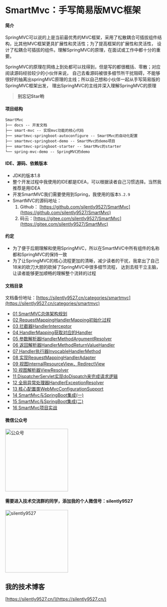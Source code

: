 # SmartMvc：手写简易版MVC框架

#### 简介
SpringMVC可以说的上是当前最优秀的MVC框架，采用了松散耦合可插拔组件结构，比其他MVC框架更具扩展性和灵活性；为了提高框架的扩展性和灵活性，
设计了松耦合可插拔的组件。理解SpringMVC的原理，在面试或工作中都十分的重要。

SpringMVC的原理在网络上到处都可以找得到，但是写的都很概括、零散；对应阅读源码经验较少的小伙伴来说，
自己去看源码被很多细节所干扰阻碍，不能够很好的抽离出springMVC原理的主线；所以自己想和小伙伴一起从手写简易版的SpringMVC框架出发，
理出SpringMVC的主线并深入理解SpringMVC的原理

> **别忘记Star哟**

#### 项目结构
```
SmartMvc
├── docs -- 开发文档
├── smart-mvc -- 实现mvc功能的核心代码
├── smartmvc-springboot-autoconfigure -- SmartMvc的自动化配置
├── smartmvc-springboot-demo -- SmartMvc的demo项目
├── smartmvc-springboot-starter -- SmartMvc的starter
└── spring-mvc-demo -- SpringMVC的demo
```

#### IDE、源码、依赖版本
- JDK的版本1.8
- 整个开发过程中我使用的IDE都是IDEA，可以根据读者自己习惯选择。当然我推荐是用IDEA
- 开发SmartMVC我们需要使用到Spring，我使用的版本`5.2.9`
- SmartMVC的源码地址：
    1. Github： [https://github.com/silently9527/SmartMvc](https://github.com/silently9527/SmartMvc) 
    2. 码云：[https://gitee.com/silently9527/SmartMvc](https://gitee.com/silently9527/SmartMvc)


#### 约定
- 为了便于后期理解和使用SpringMVC，所以在SmartMVC中所有组件的名称都和SpringMVC的保持一致
- 为了让SpringMVC的核心流程更加的清晰，减少读者的干扰，我拿出了自己18米的砍刀大胆的砍掉了SpringMVC中很多细节流程，
达到去枝干立主脑，让读者能够更加顺畅的理解整个流转的过程


#### 文档目录

文档备份地址：[https://silently9527.cn/categories/smartmvc](https://silently9527.cn/categories/smartmvc)

- [01 SmartMVC总体架构规划](https://silently9527.cn/archives/smartmvc%E6%95%B4%E4%BD%93%E8%A7%84%E5%88%92)
- [02 RequestMappingHandlerMapping初始化过程](https://silently9527.cn/archives/02handlermapping-%E5%88%9D%E5%A7%8B%E5%8C%96%E8%BF%87%E7%A8%8B)
- [03 拦截器HandlerInterceptor](https://silently9527.cn/archives/03handlermapping-%E6%8B%A6%E6%88%AA%E5%99%A8)
- [04 HandlerMapping获取对应的Handler](https://silently9527.cn/archives/04handlermapping-%E9%80%9A%E8%BF%87request%E8%8E%B7%E5%8F%96handler)
- [05 参数解析器HandlerMethodArgumentResolver](https://silently9527.cn/archives/05handleradapter-%E5%8F%82%E6%95%B0%E8%A7%A3%E6%9E%90%E5%99%A8handlermethodargumentresolver)
- [06 返回解析器HandlerMethodReturnValueHandler](https://silently9527.cn/archives/06handleradapter-%E8%BF%94%E5%9B%9E%E8%A7%A3%E6%9E%90%E5%99%A8handlermethodreturnvaluehandler)
- [07 Handler执行器InvocableHandlerMethod](https://silently9527.cn/archives/07handleradapter-handler%E6%89%A7%E8%A1%8C%E5%99%A8invocablehandlermethod)
- [08 实现RequestMappingHandlerAdapter](https://silently9527.cn/archives/08handleradapter-%E5%AE%9E%E7%8E%B0requestmappinghandleradapter)
- [09 视图InternalResourceView、RedirectView](https://silently9527.cn/archives/09view-jsp%E8%A7%86%E5%9B%BEinternalresourceviewredirectview)
- [10 视图解析器ViewResolver](https://silently9527.cn/archives/10viewresolver-%E8%A7%86%E5%9B%BE%E8%A7%A3%E6%9E%90%E5%99%A8)
- [11 DispatcherServlet实现doDispatch来完成请求逻辑](https://silently9527.cn/archives/11dispatcherservlet-%E5%AE%9E%E7%8E%B0dodispatch%E5%AE%8C%E6%88%90%E8%AF%B7%E6%B1%82%E9%80%BB%E8%BE%91)
- [12 全局异常处理器HandlerExceptionResolver](https://silently9527.cn/archives/12handlerexceptionresolver%E5%85%A8%E5%B1%80%E5%BC%82%E5%B8%B8%E5%A4%84%E7%90%86%E5%99%A8)
- [13 核心配置类WebMvcConfigurationSupport](https://silently9527.cn/archives/13webmvcconfigurationsupport-%E6%A0%B8%E5%BF%83%E9%85%8D%E7%BD%AE%E7%B1%BB)
- [14 SmartMvc与SpringBoot集成(一)](https://silently9527.cn/archives/14smartmvc%E4%B8%8Espringboot%E9%9B%86%E6%88%90%E4%B8%80)
- [15 SmartMvc与SpringBoot集成(二)](https://silently9527.cn/archives/15smartmvc-yu-springboot-ji-cheng--er-)
- [16 SmartMvc项目实战](https://silently9527.cn/archives/16smartmvc-xiang-mu-shi-zhan)


#### 微信公众号

<img width="200" src="https://tva1.sinaimg.cn/large/008i3skNgy1gtezj6orcdj60gu0gswfr02.jpg" alt="公众号">

#### 需要进入技术交流群的同学，添加我的个人微信号：silently9527

<img width="200" src="https://tva1.sinaimg.cn/large/008i3skNgy1gteyh15a44j60h40g03zo02.jpg" alt="silently9527">


## 我的技术博客
[https://silently9527.cn/](https://silently9527.cn/)

